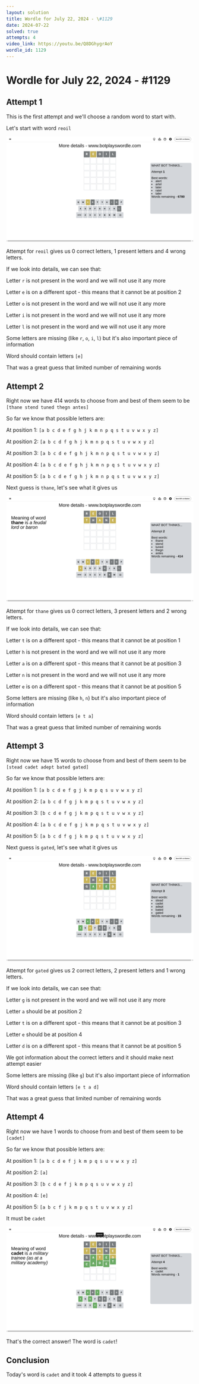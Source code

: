 ```yaml
---
layout: solution
title: Wordle for July 22, 2024 - \#1129
date: 2024-07-22
solved: true
attempts: 4
video_link: https://youtu.be/Q8DGhygrAoY
wordle_id: 1129
---
```


# Wordle for July 22, 2024 - \#1129

## Attempt 1

This is the first attempt and we'll choose a random word to start with.

Let's start with word `reoil`

![Attempt 1](2024-07-22/attempt-1.png)

Attempt for `reoil` gives us 0 correct letters, 1 present letters and 4 wrong letters.

If we look into details, we can see that:

Letter `r` is not present in the word and we will not use it any more

Letter `e` is on a different spot - this means that it cannot be at position 2

Letter `o` is not present in the word and we will not use it any more

Letter `i` is not present in the word and we will not use it any more

Letter `l` is not present in the word and we will not use it any more

Some letters are missing (like `r`, `o`, `i`, `l`) but it's also important piece of information

Word should contain letters `[e]`

That was a great guess that limited number of remaining words



## Attempt 2

Right now we have 414 words to choose from and best of them seem to be `[thane stend tuned thegn antes]`

So far we know that possible letters are:

At position 1: `[a b c d e f g h j k m n p q s t u v w x y z]`

At position 2: `[a b c d f g h j k m n p q s t u v w x y z]`

At position 3: `[a b c d e f g h j k m n p q s t u v w x y z]`

At position 4: `[a b c d e f g h j k m n p q s t u v w x y z]`

At position 5: `[a b c d e f g h j k m n p q s t u v w x y z]`

Next guess is `thane`, let's see what it gives us

![Attempt 2](2024-07-22/attempt-2.png)

Attempt for `thane` gives us 0 correct letters, 3 present letters and 2 wrong letters.

If we look into details, we can see that:

Letter `t` is on a different spot - this means that it cannot be at position 1

Letter `h` is not present in the word and we will not use it any more

Letter `a` is on a different spot - this means that it cannot be at position 3

Letter `n` is not present in the word and we will not use it any more

Letter `e` is on a different spot - this means that it cannot be at position 5

Some letters are missing (like `h`, `n`) but it's also important piece of information

Word should contain letters `[e t a]`

That was a great guess that limited number of remaining words



## Attempt 3

Right now we have 15 words to choose from and best of them seem to be `[stead cadet adept bated gated]`

So far we know that possible letters are:

At position 1: `[a b c d e f g j k m p q s u v w x y z]`

At position 2: `[a b c d f g j k m p q s t u v w x y z]`

At position 3: `[b c d e f g j k m p q s t u v w x y z]`

At position 4: `[a b c d e f g j k m p q s t u v w x y z]`

At position 5: `[a b c d f g j k m p q s t u v w x y z]`

Next guess is `gated`, let's see what it gives us

![Attempt 3](2024-07-22/attempt-3.png)

Attempt for `gated` gives us 2 correct letters, 2 present letters and 1 wrong letters.

If we look into details, we can see that:

Letter `g` is not present in the word and we will not use it any more

Letter `a` should be at position 2

Letter `t` is on a different spot - this means that it cannot be at position 3

Letter `e` should be at position 4

Letter `d` is on a different spot - this means that it cannot be at position 5

We got information about the correct letters and it should make next attempt easier

Some letters are missing (like `g`) but it's also important piece of information

Word should contain letters `[e t a d]`

That was a great guess that limited number of remaining words



## Attempt 4

Right now we have 1 words to choose from and best of them seem to be `[cadet]`

So far we know that possible letters are:

At position 1: `[a b c d e f j k m p q s u v w x y z]`

At position 2: `[a]`

At position 3: `[b c d e f j k m p q s u v w x y z]`

At position 4: `[e]`

At position 5: `[a b c f j k m p q s t u v w x y z]`

It must be `cadet`

![Attempt 4](2024-07-22/attempt-4.png)

That's the correct answer! The word is `cadet`!

## Conclusion

Today's word is `cadet` and it took 4 attempts to guess it

